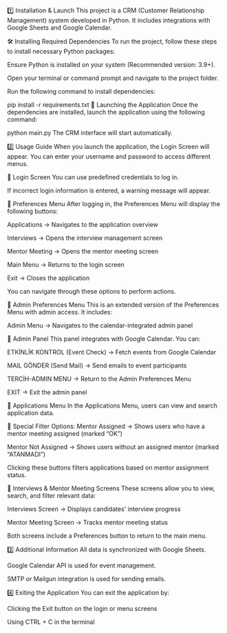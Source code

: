 1️⃣ Installation & Launch
This project is a CRM (Customer Relationship Management) system developed in Python. It includes integrations with Google Sheets and Google Calendar.

🛠 Installing Required Dependencies
To run the project, follow these steps to install necessary Python packages:

Ensure Python is installed on your system (Recommended version: 3.9+).

Open your terminal or command prompt and navigate to the project folder.

Run the following command to install dependencies:

pip install -r requirements.txt
🚀 Launching the Application
Once the dependencies are installed, launch the application using the following command:

python main.py
The CRM interface will start automatically.

2️⃣ Usage Guide
When you launch the application, the Login Screen will appear. You can enter your username and password to access different menus.

🔹 Login Screen
You can use predefined credentials to log in.

If incorrect login information is entered, a warning message will appear.

🔹 Preferences Menu
After logging in, the Preferences Menu will display the following buttons:

Applications → Navigates to the application overview

Interviews → Opens the interview management screen

Mentor Meeting → Opens the mentor meeting screen

Main Menu → Returns to the login screen

Exit → Closes the application

You can navigate through these options to perform actions.

🔹 Admin Preferences Menu
This is an extended version of the Preferences Menu with admin access. It includes:

Admin Menu → Navigates to the calendar-integrated admin panel

🔹 Admin Panel
This panel integrates with Google Calendar. You can:

ETKİNLİK KONTROL (Event Check) → Fetch events from Google Calendar

MAIL GÖNDER (Send Mail) → Send emails to event participants

TERCİH-ADMIN MENU → Return to the Admin Preferences Menu

EXIT → Exit the admin panel

🔹 Applications Menu
In the Applications Menu, users can view and search application data.

🔸 Special Filter Options:
Mentor Assigned → Shows users who have a mentor meeting assigned (marked “OK”)

Mentor Not Assigned → Shows users without an assigned mentor (marked “ATANMADI”)

Clicking these buttons filters applications based on mentor assignment status.

🔹 Interviews & Mentor Meeting Screens
These screens allow you to view, search, and filter relevant data:

Interviews Screen → Displays candidates' interview progress

Mentor Meeting Screen → Tracks mentor meeting status

Both screens include a Preferences button to return to the main menu.

3️⃣ Additional Information
All data is synchronized with Google Sheets.

Google Calendar API is used for event management.

SMTP or Mailgun integration is used for sending emails.

4️⃣ Exiting the Application
You can exit the application by:

Clicking the Exit button on the login or menu screens

Using CTRL + C in the terminal

